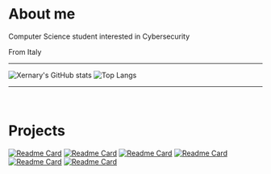 # About me

Computer Science student interested in Cybersecurity

From Italy

---
<!--
**Xernary/Xernary** is a ✨ _special_ ✨ repository because its `README.md` (this file) appears on your GitHub profile.

Here are some ideas to get you started:

- 🔭 I’m currently working on ...
- 🌱 I’m currently learning ...
- 👯 I’m looking to collaborate on ...
- 🤔 I’m looking for help with ...
- 💬 Ask me about ...
- 📫 How to reach me: ...
- 😄 Pronouns: ...
- ⚡ Fun fact: ...
-->
![Xernary's GitHub stats](https://github-readme-stats.vercel.app/api?username=Xernary&show_icons=true&theme=dracula)
![Top Langs](https://github-readme-stats.vercel.app/api/top-langs/?username=Xernary&layout=compact&exclude_repo=Note-app,cc,Data-mining-project&theme=dracula)

---
</br>

# Projects

[![Readme Card](https://github-readme-stats.vercel.app/api/pin/?username=Xernary&repo=internet-security-project&theme=dracula)](https://github.com/Xernary/intetner-security-project)
[![Readme Card](https://github-readme-stats.vercel.app/api/pin/?username=Xernary&repo=Note-app&theme=dracula)](https://github.com/Xernary/Note-app)
[![Readme Card](https://github-readme-stats.vercel.app/api/pin/?username=Xernary&repo=usb-helper&theme=dracula)](https://github.com/Xernary/usb-helper)
[![Readme Card](https://github-readme-stats.vercel.app/api/pin/?username=Xernary&repo=mandelbrot2&theme=dracula)](https://github.com/Xernary/mandelbrot2)
[![Readme Card](https://github-readme-stats.vercel.app/api/pin/?username=Xernary&repo=OWASP-A06-BOF&theme=dracula)](https://github.com/Xernary/OWASP-A06-BOF)
[![Readme Card](https://github-readme-stats.vercel.app/api/pin/?username=Xernary&repo=CVE-2017-5638-POC&theme=dracula)](https://github.com/Xernary/CVE-2017-5638-POC)
